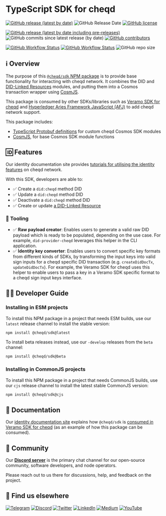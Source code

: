 # TypeScript SDK for cheqd

[![GitHub release (latest by date)](https://img.shields.io/github/v/release/cheqd/sdk?color=green&label=stable%20release&style=flat-square)](https://github.com/cheqd/sdk/releases/latest) ![GitHub Release Date](https://img.shields.io/github/release-date/cheqd/sdk?color=green&style=flat-square) [![GitHub license](https://img.shields.io/github/license/cheqd/sdk?color=blue&style=flat-square)](https://github.com/cheqd/sdk/blob/main/LICENSE)

[![GitHub release (latest by date including pre-releases)](https://img.shields.io/github/v/release/cheqd/sdk?include_prereleases&label=dev%20release&style=flat-square)](https://github.com/cheqd/sdk/releases/) ![GitHub commits since latest release (by date)](https://img.shields.io/github/commits-since/cheqd/sdk/latest?style=flat-square) [![GitHub contributors](https://img.shields.io/github/contributors/cheqd/sdk?label=contributors%20%E2%9D%A4%EF%B8%8F&style=flat-square)](https://github.com/cheqd/sdk/graphs/contributors)

[![GitHub Workflow Status](https://img.shields.io/github/actions/workflow/status/cheqd/sdk/dispatch.yml?label=workflows&style=flat-square)](https://github.com/cheqd/sdk/actions/workflows/dispatch.yml) [![GitHub Workflow Status](https://img.shields.io/github/actions/workflow/status/cheqd/sdk/codeql.yml?label=CodeQL&style=flat-square)](https://github.com/cheqd/sdk/actions/workflows/codeql.yml) ![GitHub repo size](https://img.shields.io/github/repo-size/cheqd/sdk?style=flat-square)

## ℹ️ Overview

The purpose of this [`@cheqd/sdk` NPM package](https://www.npmjs.com/package/@cheqd/sdk) is to provide base functionality for interacting with cheqd network. It combines the DID and [DID-Linked Resources](https://docs.cheqd.io/identity/guides/did-linked-resources) modules, and putting them into a Cosmos transaction wrapper using [CosmJS](https://github.com/cosmos/cosmjs).

This package is consumed by other SDKs/libraries such as [Veramo SDK for cheqd](https://docs.cheqd.io/identity/guides/sdk/veramo-sdk-for-cheqd) and [Hyperledger Aries Framework JavaScript (AFJ)](https://github.com/hyperledger/aries-framework-javascript) to add cheqd network support.

This package includes:

* [TypeScript Protobuf definitions](https://github.com/cheqd/ts-proto) for custom cheqd Cosmos SDK modules
* [CosmJS](https://github.com/cosmos/cosmjs), for base Cosmos SDK module functions

## 🆔 Features

Our identity documentation site provides [tutorials for utilising the identity features](https://docs.cheqd.io/identity/overview/readme) on cheqd network.

With this SDK, developers are able to:

* ✅ Create a `did:cheqd` method DID
* ✅ Update a `did:cheqd` method DID
* ✅ Deactivate a `did:cheqd` method DID
* ✅ Create or update [a DID-Linked Resource](https://docs.cheqd.io/identity/tutorials/did-linked-resources/create-resource)

### 🧰 Tooling

* ✅ **Raw payload creator**: Enables users to generate a valid raw DID payload which is ready to be populated, depending on the use case. For example, `did-provider-cheqd` leverages this helper in the CLI application.
* ✅ **Identity key converter**: Enables users to convert specific key formats from different kinds of SDKs, by transforming the input keys into valid sign inputs for a cheqd specific DID transaction (e.g. `createDidDocTx`, `updateDidDocTx`). For example, the Veramo SDK for cheqd uses this helper to enable users to pass a key in a Veramo SDK specific format to a cheqd sign input keys interface.

## 🧑‍💻 Developer Guide

### Installing in ESM projects

To install this NPM package in a project that needs ESM builds, use our `latest` release channel to install the stable version:

```bash
npm install @cheqd/sdk@latest
```

To install beta releases instead, use our `-develop` releases from the `beta` channel:

```bash
npm install @cheqd/sdk@beta
```

### Installing in CommonJS projects

To install this NPM package in a project that needs CommonJS builds, use our `cjs` release channel to install the latest stable CommonJS version:

```bash
npm install @cheqd/sdk@cjs
```

## 📖 Documentation

Our [identity documentation site](https://docs.cheqd.io/identity/) explains how `@cheqd/sdk` is [consumed in Veramo SDK for cheqd](https://docs.cheqd.io/identity/guides/sdk/veramo-sdk-for-cheqd) (as an example of how this package can be consumed).

## 💬 Community

Our [**Discord server**](http://cheqd.link/discord-github) is the primary chat channel for our open-source community, software developers, and node operators.

Please reach out to us there for discussions, help, and feedback on the project.

## 🙋 Find us elsewhere

[![Telegram](https://img.shields.io/badge/Telegram-2CA5E0?style=for-the-badge\&logo=telegram\&logoColor=white)](https://t.me/cheqd) [![Discord](https://img.shields.io/badge/Discord-7289DA?style=for-the-badge\&logo=discord\&logoColor=white)](http://cheqd.link/discord-github) [![Twitter](https://img.shields.io/badge/Twitter-1DA1F2?style=for-the-badge\&logo=twitter\&logoColor=white)](https://twitter.com/intent/follow?screen\_name=cheqd\_io) [![LinkedIn](https://img.shields.io/badge/LinkedIn-0077B5?style=for-the-badge\&logo=linkedin\&logoColor=white)](http://cheqd.link/linkedin) [![Medium](https://img.shields.io/badge/Medium-12100E?style=for-the-badge\&logo=medium\&logoColor=white)](https://blog.cheqd.io) [![YouTube](https://img.shields.io/badge/YouTube-FF0000?style=for-the-badge\&logo=youtube\&logoColor=white)](https://www.youtube.com/channel/UCBUGvvH6t3BAYo5u41hJPzw/)
